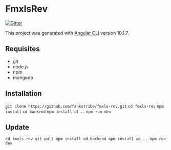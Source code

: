 # FmxlsRev 

[![Gitter](https://badges.gitter.im/fmxls/test.svg)](https://gitter.im/fmxls/test?utm_source=badge&utm_medium=badge&utm_campaign=pr-badge)

This project was generated with [Angular CLI](https://github.com/angular/angular-cli) version 10.1.7.

## Requisites

* git
* node.js
* npm
* mongodb

## Installation

`git clone https://github.com/fankstribe/fmxls-rev.git`
`cd fmxls-rev` 
`npm install` 
`cd backend`
`npm install`
`cd ..`
`npm run dev`

## Update

`cd fmxls-rev
 git pull
 npm install
 cd backend
 npm install
 cd ..
 npm run dev
`
